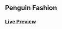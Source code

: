 ## Penguin Fashion

### <a href="https://programmer-shaheb.github.io/penguin-fashion/index.html">Live Preview</a>
